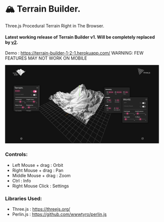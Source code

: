 # 🏔  Terrain Builder.
Three.js Procedural Terrain Right in The Browser.

#### Latest working release of Terrain Builder v1. Will be completely replaced by [v2](https://github.com/FarazzShaikh/Terrain-Builder/tree/master).
Demo : 	https://terrain-builder-1-2-1.herokuapp.com/
WARNING: FEW FEATURES MAY NOT WORK ON MOBILE

![Demo](https://github.com/FarazzShaikh/Terrain-Builder/blob/v1.2.1/public/images/Screenshot.png)

### Controls:
 - Left Mouse + drag : Orbit
 - Right Mouse + drag : Pan
 - Middle Mouse + drag : Zoom
 - Ctrl : Info
 - Right Mouse Click : Settings

### Libraries Used:
 - Three.js   : https://threejs.org/
 - Perlin.js  : https://github.com/wwwtyro/perlin.js
